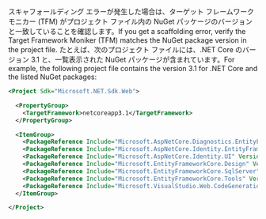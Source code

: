 <span data-ttu-id="28236-101">スキャフォールディング エラーが発生した場合は、ターゲット フレームワーク モニカー (TFM) がプロジェクト ファイル内の NuGet パッケージのバージョンと一致していることを確認します。</span><span class="sxs-lookup"><span data-stu-id="28236-101">If you get a scaffolding error, verify the Target Framework Moniker (TFM) matches the NuGet package version in the project file.</span></span> <span data-ttu-id="28236-102">たとえば、次のプロジェクト ファイルには、.NET Core のバージョン 3.1 と、一覧表示された NuGet パッケージが含まれています。</span><span class="sxs-lookup"><span data-stu-id="28236-102">For example, the following project file contains the version 3.1 for .NET Core and the listed NuGet packages:</span></span>

```xml
<Project Sdk="Microsoft.NET.Sdk.Web">

  <PropertyGroup>
    <TargetFramework>netcoreapp3.1</TargetFramework>
  </PropertyGroup>

  <ItemGroup>
    <PackageReference Include="Microsoft.AspNetCore.Diagnostics.EntityFrameworkCore" Version="3.1.0" />
    <PackageReference Include="Microsoft.AspNetCore.Identity.EntityFrameworkCore" Version="3.1.0" />
    <PackageReference Include="Microsoft.AspNetCore.Identity.UI" Version="3.1.0" />
    <PackageReference Include="Microsoft.EntityFrameworkCore.Design" Version="3.1.0" />
    <PackageReference Include="Microsoft.EntityFrameworkCore.SqlServer" Version="3.1.0" />
    <PackageReference Include="Microsoft.EntityFrameworkCore.Tools" Version="3.1.0" />
    <PackageReference Include="Microsoft.VisualStudio.Web.CodeGeneration.Design" Version="3.1.0" />
  </ItemGroup>

</Project>
```
